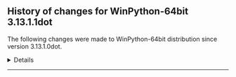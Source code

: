 ﻿## History of changes for WinPython-64bit 3.13.1.1dot

The following changes were made to WinPython-64bit distribution since version 3.13.1.0dot.

<details>
### Python packages

Upgraded packages:

  * [winpython](https://pypi.org/project/winpython) 11.2.20241228 → 11.5.20250126 (WinPython distribution tools, including WPPM)


</details>
* * *
